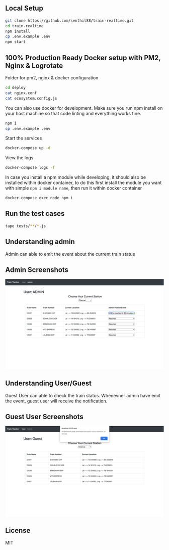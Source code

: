 ## Local Setup

```sh
git clone https://github.com/senthil88/train-realtime.git
cd train-realtime
npm install
cp .env.example .env
npm start
```

## 100% Production Ready Docker setup with PM2, Nginx & Logrotate

Folder for pm2, nginx & docker configuration
```sh
cd deploy
cat nginx.conf
cat ecosystem.config.js
```

You can also use docker for development. Make sure you run npm install on your host machine so that code linting and everything works fine.

```sh
npm i
cp .env.example .env
```

Start the services

```sh
docker-compose up -d
```

View the logs

```sh
docker-compose logs -f
```

In case you install a npm module while developing, it should also be installed within docker container, to do this first install the module you want with simple `npm i module name`, then run it within docker container

```sh
docker-compose exec node npm i
```

## Run the test cases

```sh
tape tests/**/*.js
```
## Understanding admin

Admin can able to emit the event about the current train status

## Admin Screenshots
![alt text](https://raw.githubusercontent.com/senthil88/train-realtime/master/public/img/admin.png)

## Understanding User/Guest

Guest User can able to check the train status. Whenevner admin have emit the event, guest user will receive the notification.

## Guest User Screenshots
![alt text](https://raw.githubusercontent.com/senthil88/train-realtime/master/public/img/user_alert.png)


## License
MIT
